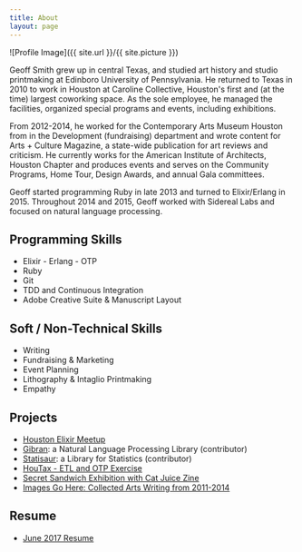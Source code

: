 ```yaml
---
title: About
layout: page
---
```

![Profile Image]({{ site.url }}/{{ site.picture }})

<p>Geoff Smith grew up in central Texas, and studied art history and 
studio printmaking at Edinboro University of Pennsylvania. He 
returned to Texas in 2010 to work in Houston at Caroline Collective,
Houston's first and (at the time) largest coworking space. As the sole 
employee, he managed the facilities, organized special programs and events, 
including exhibitions.</p>

<p>From 2012-2014, he worked for the Contemporary Arts Museum Houston from 
in the Development (fundraising) department and wrote content for
Arts + Culture Magazine, a state-wide publication for art reviews and criticism.
He currently works for the American Institute of Architects, Houston Chapter 
and produces events and serves on the Community Programs, Home Tour, Design Awards, and annual Gala committees.</p>

<p>Geoff started programming Ruby in late 2013 and turned to Elixir/Erlang in 2015.
Throughout 2014 and 2015, Geoff worked with Sidereal Labs and focused on natural language processing.</p>

<h2>Programming Skills</h2>

<ul class="skill-list">
	<li>Elixir - Erlang - OTP </li>
	<li>Ruby</li>
	<li>Git</li>
	<li>TDD and Continuous Integration</li>
	<li>Adobe Creative Suite & Manuscript Layout</li>
</ul>

<h2>Soft / Non-Technical Skills</h2>

<ul class="skill-list">
	<li>Writing</li>
	<li>Fundraising & Marketing</li>
	<li>Event Planning</li>
	<li>Lithography & Intaglio Printmaking</li>
	<li>Empathy</li>
</ul>

<h2>Projects</h2>

<ul>
	<li><a href="https://www.meetup.com/Houston-Elixir-Meetup/">Houston Elixir Meetup</a></li>
	<li><a href="https://github.com/abitdodgy/gibran">Gibran</a>: a Natural Language Processing Library (contributor)</li>
	<li><a href="https://github.com/hawthornehaus/statisaur">Statisaur</a>: a Library for Statistics (contributor)</li>
	<li><a href="https://github.com/GeoffreyPS/HouTax">HouTax - ETL and OTP Exercise</a></li>
	<li><a href="https://www.fresharts.org/events/secret-sandwich">Secret Sandwich Exhibition with Cat Juice Zine</a></li>
	<li><a href="http://imagesgohere.tumblr.com/">Images Go Here: Collected Arts Writing from 2011-2014</a></li>
</ul>

## Resume
- <a href="../assets/resume/resume.pdf">June 2017 Resume</a>